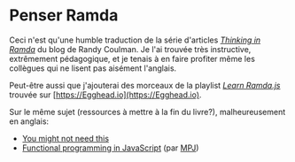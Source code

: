# Penser Ramda

Ceci n'est qu'une humble traduction de la série d'articles [_Thinking in Ramda_](http://randycoulman.com/blog/categories/thinking-in-ramda/) du blog de Randy Coulman. Je l'ai trouvée très instructive, extrêmement pédagogique, et je tenais à en faire profiter même les collègues qui ne lisent pas aisément l'anglais.

Peut-être aussi que j'ajouterai des morceaux de la playlist [_Learn Ramda.js_](https://egghead.io/playlists/learn-ramda-js-ec318ad7) trouvée sur [https://Egghead.io](https://Egghead.io).

Sur le même sujet \(ressources à mettre à la fin du livre?\), malheureusement en anglais:

* [You might not need this](http://blog.thomasbelin.fr/p/you-dont-need-this/)
* [Functional programming in JavaScript](https://www.youtube.com/playlist?list=PL0zVEGEvSaeEd9hlmCXrk5yUyqUag-n84) \(par [MPJ](https://twitter.com/mpjme)\)




